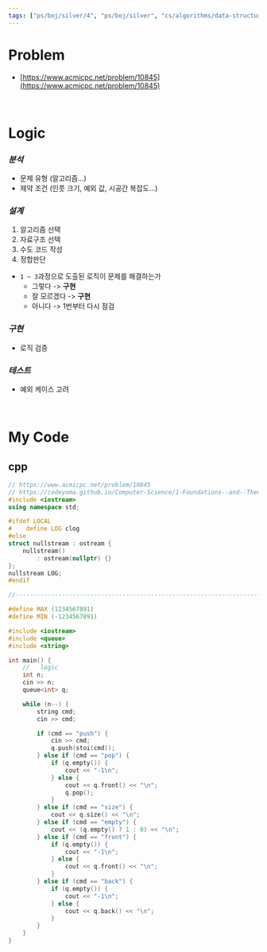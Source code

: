 ```yaml
---
tags: ["ps/boj/silver/4", "ps/boj/silver", "cs/algorithms/data-structures/ps","cs/algorithms/queue/ps"]
---
```


# Problem
- [https://www.acmicpc.net/problem/10845](https://www.acmicpc.net/problem/10845)

<br/>

# Logic

### *분석*
- 문제 유형 (알고리즘...)
- 제약 조건 (인풋 크기, 예외 값, 시공간 복잡도...)

### *설계*
1. 알고리즘 선택
2. 자료구조 선택
3. 수도 코드 작성
4. 정합판단
  - `1 ~ 3`과정으로 도출된 로직이 문제를 해결하는가
    - 그렇다 -> **구현**
    - 잘 모르겠다 -> **구현**
    - 아니다 -> 1번부터 다시 점검

### *구현*
- 로직 검증

### *테스트*
- 예외 케이스 고려

<br/>

# My Code
## cpp
```cpp title="boj/10845.cpp"
// https://www.acmicpc.net/problem/10845
// https://codeyoma.github.io/Computer-Science/1-Foundations--and--Theory/Algorithms/ps/boj/10845/10845
#include <iostream>
using namespace std;

#ifdef LOCAL
#    define LOG clog
#else
struct nullstream : ostream {
    nullstream()
        : ostream(nullptr) {}
};
nullstream LOG;
#endif

//--------------------------------------------------------------------------------------------------

#define MAX (1234567891)
#define MIN (-1234567891)

#include <iostream>
#include <queue>
#include <string>

int main() {
    //   logic
    int n;
    cin >> n;
    queue<int> q;

    while (n--) {
        string cmd;
        cin >> cmd;

        if (cmd == "push") {
            cin >> cmd;
            q.push(stoi(cmd));
        } else if (cmd == "pop") {
            if (q.empty()) {
                cout << "-1\n";
            } else {
                cout << q.front() << "\n";
                q.pop();
            }
        } else if (cmd == "size") {
            cout << q.size() << "\n";
        } else if (cmd == "empty") {
            cout << (q.empty() ? 1 : 0) << "\n";
        } else if (cmd == "front") {
            if (q.empty()) {
                cout << "-1\n";
            } else {
                cout << q.front() << "\n";
            }
        } else if (cmd == "back") {
            if (q.empty()) {
                cout << "-1\n";
            } else {
                cout << q.back() << "\n";
            }
        }
    }
}

```
